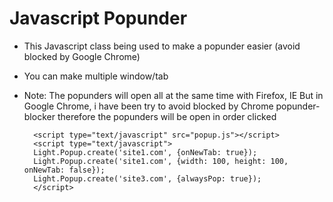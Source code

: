 Javascript Popunder
=====
- This Javascript class being used to make a popunder easier (avoid blocked by Google Chrome)
- You can make multiple window/tab

- Note: The popunders will open all at the same time with Firefox, IE
But in Google Chrome, i have been try to avoid blocked by Chrome popunder-blocker therefore the popunders will be open in order clicked


		<script type="text/javascript" src="popup.js"></script>
		<script type="text/javascript">
		Light.Popup.create('site1.com', {onNewTab: true});
		Light.Popup.create('site1.com', {width: 100, height: 100, onNewTab: false});
		Light.Popup.create('site3.com', {alwaysPop: true});
		</script>
